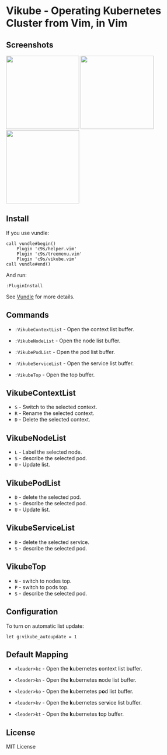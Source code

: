 Vikube - Operating Kubernetes Cluster from Vim, in Vim
======================================================

Screenshots
-----------

<img src="https://raw.githubusercontent.com/c9s/vikube.vim/master/assets/01_pod_describe.png" height="200"/>
<img src="https://raw.githubusercontent.com/c9s/vikube.vim/master/assets/02_top.png" height="200"/>
<img src="https://raw.githubusercontent.com/c9s/vikube.vim/master/assets/03_pod_list.png" height="200"/>

Install
-------

If you use vundle:

```vim
call vundle#begin()
    Plugin 'c9s/helper.vim'
    Plugin 'c9s/treemenu.vim'
    Plugin 'c9s/vikube.vim'
call vundle#end()
```

And run:

```
:PluginInstall
```

See [Vundle](https://github.com/VundleVim/Vundle.vim) for more details.

Commands
--------

- `:VikubeContextList` - Open the context list buffer.

- `:VikubeNodeList` - Open the node list buffer.

- `:VikubePodList` - Open the pod list buffer.

- `:VikubeServiceList` - Open the service list buffer.

- `:VikubeTop` - Open the top buffer.

VikubeContextList
-----------------

- `S` - Switch to the selected context.
- `R` - Rename the selected context.
- `D` - Delete the selected context.

VikubeNodeList
--------------

- `L` - Label the selected node.
- `S` - describe the selected pod.
- `U` - Update list.

VikubePodList
-------------

- `D` - delete the selected pod.
- `S` - describe the selected pod.
- `U` - Update list.

VikubeServiceList
-----------------

- `D` - delete the selected service.
- `S` - describe the selected pod.

VikubeTop
---------

- `N` - switch to nodes top.
- `P` - switch to pods top.
- `S` - describe the selected pod.


Configuration
---------------

To turn on automatic list update:

    let g:vikube_autoupdate = 1

Default Mapping
---------------

- `<leader>kc` - Open the **k**ubernetes **c**ontext list buffer.

- `<leader>kn` - Open the **k**ubernetes **n**ode list buffer.

- `<leader>ko` - Open the **k**ubernetes p**o**d list buffer.

- `<leader>kv` - Open the **k**ubernetes ser**v**ice list buffer.

- `<leader>kt` - Open the **k**ubernetes **t**op buffer.


License
----------
MIT License
